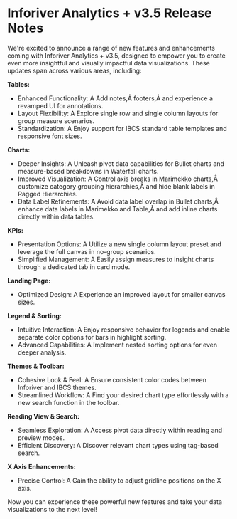 # Inforiver Analytics + v3.5 Release Notes

We're excited to announce a range of new features and enhancements coming with Inforiver Analytics + v3.5, designed to empower you to create even more insightful and visually impactful data visualizations. These updates span across various areas, including:

**Tables:**

- Enhanced Functionality: A Add notes,Â footers,Â and experience a revamped UI for annotations.
- Layout Flexibility: A Explore single row and single column layouts for group measure scenarios.
- Standardization: A Enjoy support for IBCS standard table templates and responsive font sizes.

**Charts:** 

- Deeper Insights: A Unleash pivot data capabilities for Bullet charts and measure-based breakdowns in Waterfall charts.
- Improved Visualization: A Control axis breaks in Marimekko charts,Â customize category grouping hierarchies,Â and hide blank labels in Ragged Hierarchies.
- Data Label Refinements: A Avoid data label overlap in Bullet charts,Â enhance data labels in Marimekko and Table,Â and add inline charts directly within data tables.

**KPIs:**

- Presentation Options: A Utilize a new single column layout preset and leverage the full canvas in no-group scenarios.
- Simplified Management: A Easily assign measures to insight charts through a dedicated tab in card mode.

**Landing Page:**

- Optimized Design: A Experience an improved layout for smaller canvas sizes.

**Legend & Sorting:**

- Intuitive Interaction: A Enjoy responsive behavior for legends and enable separate color options for bars in highlight sorting.
- Advanced Capabilities: A Implement nested sorting options for even deeper analysis.

**Themes & Toolbar:**

- Cohesive Look & Feel: A Ensure consistent color codes between Inforiver and IBCS themes.
- Streamlined Workflow: A Find your desired chart type effortlessly with a new search function in the toolbar.

**Reading View & Search:**

- Seamless Exploration: A Access pivot data directly within reading and preview modes.
- Efficient Discovery: A Discover relevant chart types using tag-based search.

**X Axis Enhancements:**

- Precise Control: A Gain the ability to adjust gridline positions on the X axis.

Now you can experience these powerful new features and take your data visualizations to the next level!
